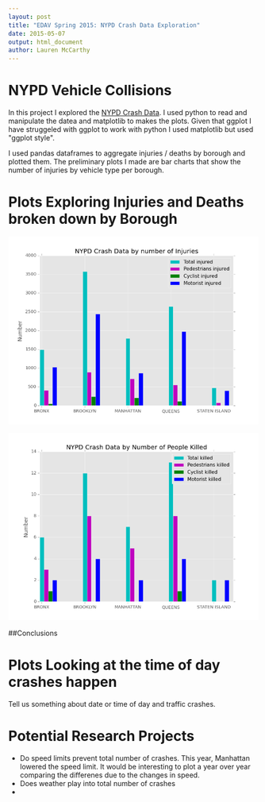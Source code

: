 ```yaml
---
layout: post
title: "EDAV Spring 2015: NYPD Crash Data Exploration"
date: 2015-05-07
output: html_document
author: Lauren McCarthy
---
```


# NYPD Vehicle Collisions

In this project I explored the [NYPD Crash Data](https://data.cityofnewyork.us/Public-Safety/NYPD-Motor-Vehicle-Collisions/h9gi-nx95?). I used python to read and manipulate the datea and matplotlib to makes the plots. Given that ggplot I have struggeled with ggplot to work with python I used matplotlib but used "ggplot style".

I used pandas dataframes to aggregate injuries / deaths by borough and plotted them. The preliminary plots I made are bar charts that show the number of injuries by vehicle type per borough.


# Plots Exploring Injuries and Deaths broken down by Borough
![Bar chart for Injuries by Borough](https://github.com/lm2221/visualizations/blob/master/crash_assets/injured.png)


![Bar chart for People Killed by Borough](https://github.com/lm2221/visualizations/blob/master/crash_assets/killed.png)

##Conclusions

# Plots Looking at the time of day crashes happen
Tell us something about date or time of day and traffic crashes.


# Potential Research Projects

+ Do speed limits prevent total number of crashes. This year, Manhattan lowered the speed limit. It would be interesting to plot a year over year comparing the differenes due to the changes in speed.
+ Does weather play into total number of crashes
+ 
